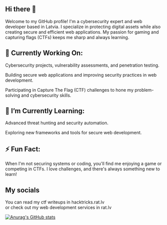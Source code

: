 ## Hi there 👋
Welcome to my GitHub profile! I'm a cybersecurity expert and web developer based in Latvia.
I specialize in protecting digital assets while also creating secure and efficient web applications.
My passion for gaming and capturing flags (CTFs) keeps me sharp and always learning.

## 🔭 Currently Working On:
Cybersecurity projects, vulnerability assessments, and penetration testing.

Building secure web applications and improving security practices in web development.

Participating in Capture The Flag (CTF) challenges to hone my problem-solving and cybersecurity skills.

## 🌱 I’m Currently Learning:
Advanced threat hunting and security automation.

Exploring new frameworks and tools for secure web development.

## ⚡ Fun Fact:
When I'm not securing systems or coding, you'll find me enjoying a game or competing in CTFs. I love challenges, and there's always something new to learn!

## My socials
You can read my ctf writeups in hacktricks.rat.lv  
or check out my web development services in rat.lv  

[![Anurag's GitHub stats](https://github-readme-stats.vercel.app/api?username=krakendakon)](https://github.com/anuraghazra/github-readme-stats)
